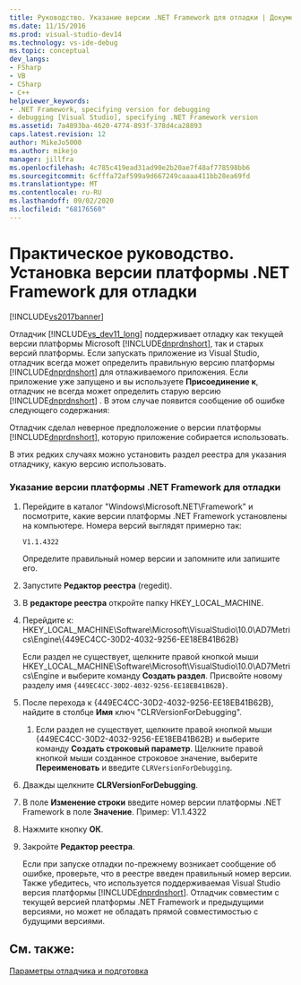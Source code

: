 ```yaml
---
title: Руководство. Указание версии .NET Framework для отладки | Документация Майкрософт
ms.date: 11/15/2016
ms.prod: visual-studio-dev14
ms.technology: vs-ide-debug
ms.topic: conceptual
dev_langs:
- FSharp
- VB
- CSharp
- C++
helpviewer_keywords:
- .NET Framework, specifying version for debugging
- debugging [Visual Studio], specifying .NET Framework version
ms.assetid: 7a4893ba-4620-4774-893f-378d4ca28893
caps.latest.revision: 12
author: MikeJo5000
ms.author: mikejo
manager: jillfra
ms.openlocfilehash: 4c785c419ead31ad90e2b20ae7f48af778598bb6
ms.sourcegitcommit: 6cfffa72af599a9d667249caaaa411bb28ea69fd
ms.translationtype: MT
ms.contentlocale: ru-RU
ms.lasthandoff: 09/02/2020
ms.locfileid: "68176560"
---
```

# <a name="how-to-specify-a-net-framework-version-for-debugging"></a>Практическое руководство. Установка версии платформы .NET Framework для отладки
[!INCLUDE[vs2017banner](../includes/vs2017banner.md)]

Отладчик [!INCLUDE[vs_dev11_long](../includes/vs-dev11-long-md.md)] поддерживает отладку как текущей версии платформы Microsoft [!INCLUDE[dnprdnshort](../includes/dnprdnshort-md.md)], так и старых версий платформы. Если запускать приложение из Visual Studio, отладчик всегда может определить правильную версию платформы [!INCLUDE[dnprdnshort](../includes/dnprdnshort-md.md)] для отлаживаемого приложения. Если приложение уже запущено и вы используете **Присоединение к**, отладчик не всегда может определить старую версию [!INCLUDE[dnprdnshort](../includes/dnprdnshort-md.md)] . В этом случае появится сообщение об ошибке следующего содержания:  
  
 Отладчик сделал неверное предположение о версии платформы [!INCLUDE[dnprdnshort](../includes/dnprdnshort-md.md)], которую приложение собирается использовать.  
  
 В этих редких случаях можно установить раздел реестра для указания отладчику, какую версию использовать.  
  
### <a name="to-specify-a-net-framework-version-for-debugging"></a>Указание версии платформы .NET Framework для отладки  
  
1. Перейдите в каталог "Windows\Microsoft.NET\Framework" и посмотрите, какие версии платформы .NET Framework установлены на компьютере. Номера версий выглядят примерно так:  
  
     `V1.1.4322`  
  
     Определите правильный номер версии и запомните или запишите его.  
  
2. Запустите **Редактор реестра** (regedit).  
  
3. В **редакторе реестра** откройте папку HKEY_LOCAL_MACHINE.  
  
4. Перейдите к: HKEY_LOCAL_MACHINE\Software\Microsoft\VisualStudio\10.0\AD7Metrics\Engine\\{449EC4CC-30D2-4032-9256-EE18EB41B62B}  
  
     Если раздел не существует, щелкните правой кнопкой мыши HKEY_LOCAL_MACHINE\Software\Microsoft\VisualStudio\10.0\AD7Metrics\Engine и выберите команду **Создать раздел**. Присвойте новому разделу имя `{449EC4CC-30D2-4032-9256-EE18EB41B62B}`.  
  
5. После перехода к {449EC4CC-30D2-4032-9256-EE18EB41B62B}, найдите в столбце **Имя** ключ "CLRVersionForDebugging".  
  
    1. Если раздел не существует, щелкните правой кнопкой мыши {449EC4CC-30D2-4032-9256-EE18EB41B62B} и выберите команду **Создать строковый параметр**. Щелкните правой кнопкой мыши созданное строковое значение, выберите **Переименовать** и введите `CLRVersionForDebugging`.  
  
6. Дважды щелкните **CLRVersionForDebugging**.  
  
7. В поле **Изменение строки** введите номер версии платформы .NET Framework в поле **Значение**. Пример: V1.1.4322  
  
8. Нажмите кнопку **ОК**.  
  
9. Закройте **Редактор реестра**.  
  
     Если при запуске отладки по-прежнему возникает сообщение об ошибке, проверьте, что в реестре введен правильный номер версии. Также убедитесь, что используется поддерживаемая Visual Studio версия платформы [!INCLUDE[dnprdnshort](../includes/dnprdnshort-md.md)]. Отладчик совместим с текущей версией платформы .NET Framework и предыдущими версиями, но может не обладать прямой совместимостью с будущими версиями.  
  
## <a name="see-also"></a>См. также:  
 [Параметры отладчика и подготовка](../debugger/debugger-settings-and-preparation.md)
